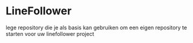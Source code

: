# LineFollower

lege repository die je als basis kan gebruiken om een eigen repository te starten voor uw linefollower project
